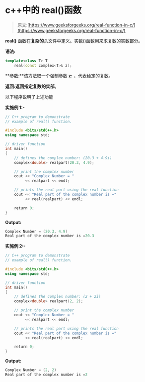 # c++中的 real()函数

> 原文:[https://www.geeksforgeeks.org/real-function-in-c/](https://www.geeksforgeeks.org/real-function-in-c/)

**real()** 函数在**复杂的**头文件中定义。实数()函数用来求复数的实数部分。

**语法:**

```cpp
template<class T> T 
    real(const complex<T>& z);

```

**参数:**该方法取一个强制参数 **z:** ，代表给定的复数。

**返回:**返回指定复数的**实部**。

以下程序说明了上述功能

**实施例 1:-**

```cpp
// C++ program to demonstrate
// example of real() function.

#include <bits/stdC++.h>
using namespace std;

// driver function
int main()
{
    // defines the complex number: (20.3 + 4.9i)
    complex<double> realpart(20.3, 4.9);

    // print the complex number
    cout << "Complex Number = "
         << realpart << endl;

    // prints the real part using the real function
    cout << "Real part of the complex number is ="
         << real(realpart) << endl;

    return 0;
}
```

**Output:**

```cpp
Complex Number = (20.3, 4.9)
Real part of the complex number is =20.3

```

**实施例 2:-**

```cpp
// C++ program to demonstrate
// example of real() function.

#include <bits/stdC++.h>
using namespace std;

// driver function
int main()
{
    // defines the complex number: (2 + 2i)
    complex<double> realpart(2, 2);

    // print the complex number
    cout << "Complex Number = "
         << realpart << endl;

    // prints the real part using the real function
    cout << "Real part of the complex number is ="
         << real(realpart) << endl;

    return 0;
}
```

**Output:**

```cpp
Complex Number = (2, 2)
Real part of the complex number is =2

```